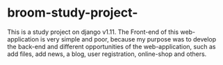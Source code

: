 # broom-study-project-
This is a study project on django v1.11. 
The Front-end of this web-application is very simple and poor, because my purpose was to develop the back-end and different opportunities of the web-application, such as add files, add news, a blog, user registration, online-shop and others.
